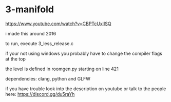 # 3-manifold

https://www.youtube.com/watch?v=CBPTcUxIISQ

i made this around 2016



to run, execute 3_less_release.c

if your not using windows you probably have to change the compiler flags at the top

the level is defined in roomgen.py starting on line 421



dependencies: clang, python and GLFW

if you have trouble look into the description on youtube or talk to the people here: https://discord.gg/du5raYh
